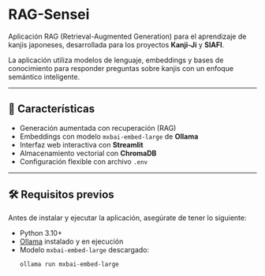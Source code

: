 # RAG-Sensei

Aplicación RAG (Retrieval-Augmented Generation) para el aprendizaje de kanjis japoneses, desarrollada para los proyectos **Kanji-Ji** y **SIAFI**.

La aplicación utiliza modelos de lenguaje, embeddings y bases de conocimiento para responder preguntas sobre kanjis con un enfoque semántico inteligente.

---

## 🚀 Características

- Generación aumentada con recuperación (RAG)
- Embeddings con modelo `mxbai-embed-large` de **Ollama**
- Interfaz web interactiva con **Streamlit**
- Almacenamiento vectorial con **ChromaDB**
- Configuración flexible con archivo `.env`

---

## 🛠️ Requisitos previos

Antes de instalar y ejecutar la aplicación, asegúrate de tener lo siguiente:

- Python 3.10+
- [Ollama](https://ollama.com/) instalado y en ejecución
- Modelo `mxbai-embed-large` descargado:
  ```bash
  ollama run mxbai-embed-large
